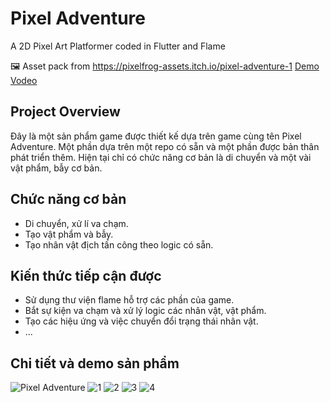 # Pixel Adventure

A 2D Pixel Art Platformer coded in Flutter and Flame

🖼️ Asset pack from <https://pixelfrog-assets.itch.io/pixel-adventure-1>
[Demo Vodeo]([https://drive.google.com/file/d/1pIW21OqCa54Z5kFQ2HthusYf_xPkNPvw/view](https://drive.google.com/file/d/1YFNDeAbaxzD84_Jjjfglf9sNN52ZtL1m/view?usp=drive_link))

## Project Overview
Đây là một sản phẩm game được thiết kế dựa trên game cùng tên Pixel Adventure. Một phần dựa trên một repo có sẵn và một phần được bản thân phát triển thêm. Hiện tại chỉ có chức năng cơ  bản là di chuyển và một vài vật phẩm, bẫy cơ bản.

## Chức năng cơ bản
- Di chuyển, xử lí va chạm.
- Tạo vật phẩm và bẫy.
- Tạo nhân vật địch tấn công theo logic có sẵn.

## Kiến thức tiếp cận được
- Sử dụng thư viện flame hỗ trợ các phần của game.
- Bắt sự kiện va chạm và xử lý logic các nhân vật, vật phẩm.
- Tạo các hiệu ứng và việc chuyển đổi trạng thái nhân vật.
- ...

## Chi tiết và demo sản phẩm
![Pixel Adventure](https://i.ytimg.com/vi/Kwn1eHZP3C4/maxresdefault.jpg)
![1](https://drive.google.com/file/d/1YIknjMczod2B8eHOEafX0jKhdiB2Xxdc/view?usp=drive_link)
![2](https://drive.google.com/file/d/1YJ4vASN-DhLjAO1pcwaVjUqUESG4MQ7j/view?usp=drive_link)
![3](https://drive.google.com/file/d/1YI7RV8JkSBXfBYQXjLkE1x2tNg9GJB8O/view?usp=drive_link)
![4](https://drive.google.com/file/d/1YFpMyAEtqEIibP6qDl0Pbxg1Cp59eSWT/view?usp=drive_link)

